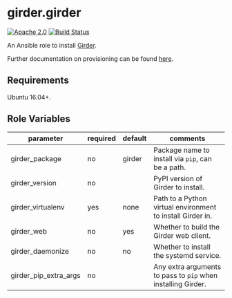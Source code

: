 girder.girder
=============
[![Apache 2.0](https://img.shields.io/badge/license-Apache%202-blue.svg)](https://raw.githubusercontent.com/girder/ansible-role-girder/master/LICENSE)
[![Build Status](https://travis-ci.org/girder/ansible-role-girder.svg?branch=master)](https://travis-ci.org/girder/ansible-role-girder)

An Ansible role to install [Girder](https://github.com/girder/girder).

Further documentation on provisioning can be found [here](https://girder.readthedocs.io/en/latest/provisioning.html).

Requirements
------------

Ubuntu 16.04+.

Role Variables
--------------

| parameter             | required | default | comments                                                                     |
| --------------------- | -------- | ------- | ---------------------------------------------------------------------------- |
| girder_package        | no       | girder  | Package name to install via ``pip``, can be a path.                            |
| girder_version        | no       |         | PyPI version of Girder to install.                                           |
| girder_virtualenv     | yes      | none    | Path to a Python virtual environment to install Girder in.                   |
| girder_web            | no       | yes     | Whether to build the Girder web client.                                      |
| girder_daemonize      | no       | no      | Whether to install the systemd service.                                      |
| girder_pip_extra_args | no       |         | Any extra arguments to pass to ``pip`` when installing Girder.                 |
